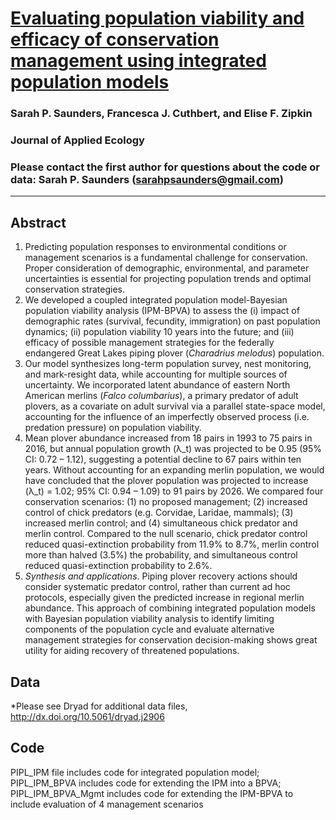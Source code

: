 # [Evaluating population viability and efficacy of conservation management using integrated population models](https://besjournals.onlinelibrary.wiley.com/doi/abs/10.1111/1365-2664.13080)

### Sarah P. Saunders, Francesca J. Cuthbert, and Elise F. Zipkin

### Journal of Applied Ecology

### Please contact the first author for questions about the code or data: Sarah P. Saunders (sarahpsaunders@gmail.com)
__________________________________________________________________________________________________________________________________________
## Abstract
1. Predicting population responses to environmental conditions or management scenarios is a fundamental challenge for conservation. Proper consideration of demographic, environmental, and parameter uncertainties is essential for projecting population trends and optimal conservation strategies. 
2. We developed a coupled integrated population model-Bayesian population viability analysis (IPM-BPVA) to assess the (i) impact of demographic rates (survival, fecundity, immigration) on past population dynamics; (ii) population viability 10 years into the future; and (iii) efficacy of possible management strategies for the federally endangered Great Lakes piping plover (*Charadrius melodus*) population. 
3. Our model synthesizes long-term population survey, nest monitoring, and mark-resight data, while accounting for multiple sources of uncertainty. We incorporated latent abundance of eastern North American merlins (*Falco columbarius*), a primary predator of adult plovers, as a covariate on adult survival via a parallel state-space model, accounting for the influence of an imperfectly observed process (i.e. predation pressure) on population viability. 
4. Mean plover abundance increased from 18 pairs in 1993 to 75 pairs in 2016, but annual population growth (λ_t) was projected to be 0.95 (95% CI: 0.72 – 1.12), suggesting a potential decline to 67 pairs within ten years. Without accounting for an expanding merlin population, we would have concluded that the plover population was projected to increase (λ_t) = 1.02; 95% CI: 0.94 – 1.09) to 91 pairs by 2026. We compared four conservation scenarios: (1) no proposed management; (2) increased control of chick predators (e.g. Corvidae, Laridae, mammals); (3) increased merlin control; and (4) simultaneous chick predator and merlin control. Compared to the null scenario, chick predator control reduced quasi-extinction probability from 11.9% to 8.7%, merlin control more than halved (3.5%) the probability, and simultaneous control reduced quasi-extinction probability to 2.6%. 
5. *Synthesis and applications*. Piping plover recovery actions should consider systematic predator control, rather than current ad hoc protocols, especially given the predicted increase in regional merlin abundance. This approach of combining integrated population models with Bayesian population viability analysis to identify limiting components of the population cycle and evaluate alternative management strategies for conservation decision-making shows great utility for aiding recovery of threatened populations.

## Data
*Please see Dryad for additional data files, http://dx.doi.org/10.5061/dryad.j2906

## Code
PIPL_IPM file includes code for integrated population model; PIPL_IPM_BPVA includes code for extending the IPM into a BPVA; PIPL_IPM_BPVA_Mgmt includes code for extending the IPM-BPVA to include evaluation of 4 management scenarios
